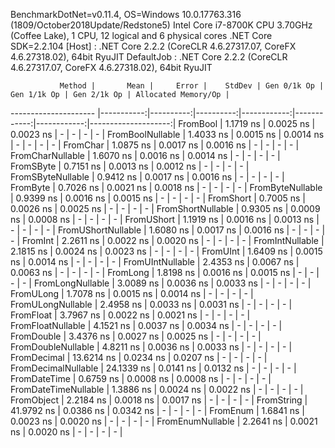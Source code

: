 
BenchmarkDotNet=v0.11.4, OS=Windows 10.0.17763.316 (1809/October2018Update/Redstone5)
Intel Core i7-8700K CPU 3.70GHz (Coffee Lake), 1 CPU, 12 logical and 6 physical cores
.NET Core SDK=2.2.104
  [Host]     : .NET Core 2.2.2 (CoreCLR 4.6.27317.07, CoreFX 4.6.27318.02), 64bit RyuJIT
  DefaultJob : .NET Core 2.2.2 (CoreCLR 4.6.27317.07, CoreFX 4.6.27318.02), 64bit RyuJIT


               Method |       Mean |     Error |    StdDev | Gen 0/1k Op | Gen 1/1k Op | Gen 2/1k Op | Allocated Memory/Op |
--------------------- |-----------:|----------:|----------:|------------:|------------:|------------:|--------------------:|
             FromBool |  1.1719 ns | 0.0025 ns | 0.0023 ns |           - |           - |           - |                   - |
     FromBoolNullable |  1.4033 ns | 0.0015 ns | 0.0014 ns |           - |           - |           - |                   - |
             FromChar |  1.0875 ns | 0.0017 ns | 0.0016 ns |           - |           - |           - |                   - |
     FromCharNullable |  1.6070 ns | 0.0016 ns | 0.0014 ns |           - |           - |           - |                   - |
            FromSByte |  0.7151 ns | 0.0013 ns | 0.0012 ns |           - |           - |           - |                   - |
    FromSByteNullable |  0.9412 ns | 0.0017 ns | 0.0016 ns |           - |           - |           - |                   - |
             FromByte |  0.7026 ns | 0.0021 ns | 0.0018 ns |           - |           - |           - |                   - |
     FromByteNullable |  0.9399 ns | 0.0016 ns | 0.0015 ns |           - |           - |           - |                   - |
            FromShort |  0.7005 ns | 0.0026 ns | 0.0025 ns |           - |           - |           - |                   - |
    FromShortNullable |  0.9305 ns | 0.0009 ns | 0.0008 ns |           - |           - |           - |                   - |
           FromUShort |  1.1919 ns | 0.0016 ns | 0.0013 ns |           - |           - |           - |                   - |
   FromUShortNullable |  1.6080 ns | 0.0017 ns | 0.0016 ns |           - |           - |           - |                   - |
              FromInt |  2.2611 ns | 0.0022 ns | 0.0020 ns |           - |           - |           - |                   - |
      FromIntNullable |  2.1815 ns | 0.0024 ns | 0.0023 ns |           - |           - |           - |                   - |
             FromUInt |  1.6409 ns | 0.0015 ns | 0.0014 ns |           - |           - |           - |                   - |
     FromUIntNullable |  2.4353 ns | 0.0067 ns | 0.0063 ns |           - |           - |           - |                   - |
             FromLong |  1.8198 ns | 0.0016 ns | 0.0015 ns |           - |           - |           - |                   - |
     FromLongNullable |  3.0089 ns | 0.0036 ns | 0.0033 ns |           - |           - |           - |                   - |
            FromULong |  1.7078 ns | 0.0015 ns | 0.0014 ns |           - |           - |           - |                   - |
    FromULongNullable |  2.4958 ns | 0.0033 ns | 0.0031 ns |           - |           - |           - |                   - |
            FromFloat |  3.7967 ns | 0.0022 ns | 0.0021 ns |           - |           - |           - |                   - |
    FromFloatNullable |  4.1521 ns | 0.0037 ns | 0.0034 ns |           - |           - |           - |                   - |
           FromDouble |  3.4376 ns | 0.0027 ns | 0.0025 ns |           - |           - |           - |                   - |
   FromDoubleNullable |  4.8211 ns | 0.0036 ns | 0.0033 ns |           - |           - |           - |                   - |
          FromDecimal | 13.6214 ns | 0.0234 ns | 0.0207 ns |           - |           - |           - |                   - |
  FromDecimalNullable | 24.1339 ns | 0.0141 ns | 0.0132 ns |           - |           - |           - |                   - |
         FromDateTime |  0.6759 ns | 0.0008 ns | 0.0008 ns |           - |           - |           - |                   - |
 FromDateTimeNullable |  1.3886 ns | 0.0024 ns | 0.0022 ns |           - |           - |           - |                   - |
           FromObject |  2.2184 ns | 0.0018 ns | 0.0017 ns |           - |           - |           - |                   - |
           FromString | 41.9792 ns | 0.0386 ns | 0.0342 ns |           - |           - |           - |                   - |
             FromEnum |  1.6841 ns | 0.0023 ns | 0.0020 ns |           - |           - |           - |                   - |
     FromEnumNullable |  2.2641 ns | 0.0021 ns | 0.0020 ns |           - |           - |           - |                   - |
